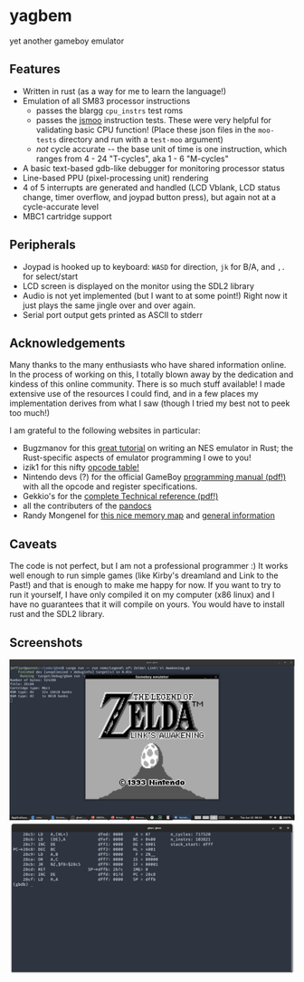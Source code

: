 # yagbem
yet another gameboy emulator

## Features
* Written in rust (as a way for me to learn the language!)
* Emulation of all SM83 processor instructions
    * passes the blargg `cpu_instrs` test roms
    * passes the [jsmoo](https://github.com/raddad772/jsmoo/tree/main/misc/tests/GeneratedTests/sm83/v1) instruction tests. These were very helpful for validating basic CPU function! (Place these json files in the `moo-tests` directory and run with a `test-moo` argument)
    * *not* cycle accurate -- the base unit of time is one instruction, which ranges from 4 - 24 "T-cycles", aka 1 - 6 "M-cycles"
* A basic text-based gdb-like debugger for monitoring processor status
* Line-based PPU (pixel-processing unit) rendering
* 4 of 5 interrupts are generated and handled (LCD Vblank, LCD status change, timer overflow, and joypad button press), but again not at a cycle-accurate level
* MBC1 cartridge support

## Peripherals
* Joypad is hooked up to keyboard: `WASD` for direction, `jk` for B/A, and `,.` for select/start
* LCD screen is displayed on the monitor using the SDL2 library
* Audio is not yet implemented (but I want to at some point!) Right now it just plays the same jingle over and over again.
* Serial port output gets printed as ASCII to stderr


## Acknowledgements

Many thanks to the many enthusiasts who have shared information online. In the process of working on this, I totally blown away by the dedication and kindess of this online community. There is so much stuff available! I made extensive use of the resources I could find, and in a few places my implementation derives from what I saw (though I tried my best not to peek too much!)

I am grateful to the following websites in particular:

* Bugzmanov for this [great tutorial](https://bugzmanov.github.io/nes_ebook/chapter_1.html) on writing an NES emulator in Rust; the Rust-specific aspects of emulator programming I owe to you!
* izik1 for this nifty [opcode table!](https://izik1.github.io/gbops/index.html)
* Nintendo devs (?) for the official GameBoy [programming manual (pdf!)](https://ia903208.us.archive.org/9/items/GameBoyProgManVer1.1/GameBoyProgManVer1.1.pdf) with all the opcode and register specifications.
* Gekkio's for the [complete Technical reference (pdf!)](https://gekkio.fi/files/gb-docs/gbctr.pdf)
* all the contributers of the [pandocs](https://gbdev.io/pandocs/)
* Randy Mongenel for [this nice memory map](http://gameboy.mongenel.com/dmg/asmmemmap.html) and [general information](https://fms.komkon.org/GameBoy/Tech/Software.html)

## Caveats

The code is not perfect, but I am not a professional programmer :) It works well enough to run simple games (like Kirby's dreamland and Link to the Past!) and that is enough to make me happy for now. If you want to try to run it yourself, I have only compiled it on my computer (x86 linux) and I have no guarantees that it will compile on yours. You would have to install rust and the SDL2 library.

## Screenshots

![Screenshot of the emulator playing the title screen of The Legend of Zelda, Link's Awakening](img/link.png) 
![Screenshot of a text-based debugger for the emulator](img/debugger.png)
